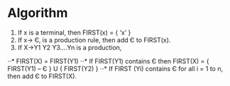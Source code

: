 # Algorithm

1. If x is a terminal, then FIRST(x) = { ‘x’ }
2. If x-> Є, is a production rule, then add Є to FIRST(x). 
3. If X->Y1 Y2 Y3….Yn is a production,

⋅⋅* FIRST(X) = FIRST(Y1)
⋅⋅* If FIRST(Y1) contains Є then FIRST(X) = { FIRST(Y1) – Є } U { FIRST(Y2) }
⋅⋅* If FIRST (Yi) contains Є for all i = 1 to n, then add Є to FIRST(X).
